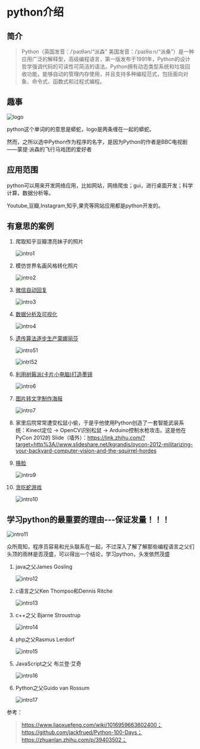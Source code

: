 # python介绍

## 简介  

>Python（英国发音：/ˈpaɪθən/“派森” 美国发音：/ˈpaɪθɑːn/“派桑”）是一种应用广泛的解释型，高级编程语言，第一版发布于1991年，Python的设计哲学强调代码的可读性可简洁的语法。Python拥有动态类型系统和垃圾回收功能，能够自动的管理内存使用，并且支持多种编程范式，包括面向对象、命令式、函数式和过程式编程。 

## 趣事  

![logo](./images/python-logo.png)  

python这个单词的的意思是蟒蛇，logo是两条缠在一起的蟒蛇。

然而，之所以选中Python作为程序的名字，是因为Python的作者是BBC电视剧——蒙提·派森的飞行马戏团的爱好者  

## 应用范围  

python可以用来开发网络应用，比如网站，网络爬虫；gui，进行桌面开发；科学计算，数据分析等。  

Youtube,豆瓣,Instagram,知乎,果壳等网站应用都是python开发的。  

## 有意思的案例

1. 爬取知乎豆瓣漂亮妹子的照片  

    ![intro1](./images/intro1.png)  

2. 模仿世界名画风格转化照片  

    ![intro2](./images/intro2.png)  

3. [微信自动回复](https://zhuanlan.zhihu.com/p/34238048)  

    ![intro3](./images/intro3.png)

4. [数据分析及可视化](https://zhuanlan.zhihu.com/p/32983898)  

    ![intro4](./images/intro4.png)

5. [遗传算法逐步生产蒙娜丽莎](https://rogerjohansson.blog/2008/12/07/genetic-programming-evolution-of-mona-lisa/)  

    ![intro51](./images/intro51.png)  

    ![intrl52](./images/intro52.png)

6. [利用树莓派(卡片小电脑)打造墨镜](http://blog.jobbole.com/97180/)  

    ![intro6](./images/intro6.png)

7. [图片转文字制作海报](https://www.shiyanlou.com/courses/370)  

    ![intro7](./images/intro7.png)  

8. 家里后院常常遭受松鼠小偷，于是乎他使用Python创造了一套智能武装系统：Kinect定位 -> OpenCV识别松鼠 -> Arduino控制水枪攻击。这是他在PyCon 2012的 Slide（墙外）：https://link.zhihu.com/?target=http%3A//www.slideshare.net/kgrandis/pycon-2012-militarizing-your-backyard-computer-vision-and-the-squirrel-hordes  

9. [换脸](https://www.shiyanlou.com/courses/686)  

    ![intro9](./images/intro9.png)

10. [贪吃蛇游戏](https://zhuanlan.zhihu.com/p/22339492)  

    ![intro10](./images/intro10.png)  

## 学习python的最重要的理由---保证发量！！！  

![intro11](./images/intro11.jpg)  

众所周知，程序员容易和光头联系在一起，不过深入了解了解那些编程语言之父们头顶的雨林是否茂盛，可以得出一个结论，学习python，头发依然茂盛  

1. java之父James Gosling  

    ![intro12](./images/intro12.jpg)  

2. c语言之父Ken Thompso和Dennis Ritche  

    ![intro13](./images/intro13.jpg)  

3. c++之父 Bjarne Stroustrup  

    ![intro14](./images/intro14.jpg)  

4. php之父Rasmus Lerdorf 

    ![intro15](./images/intro15.jpg)

5. JavaScript之父 布兰登·艾奇  

    ![intro16](./images/intro16.jpg)  

6. Python之父Guido van Rossum  

    ![intro17](./images/intro17.jpg)  


参考： 

>https://www.liaoxuefeng.com/wiki/1016959663602400；
https://github.com/jackfrued/Python-100-Days；
https://zhuanlan.zhihu.com/p/39403502；